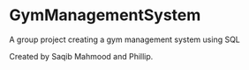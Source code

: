 # GymManagementSystem
A group project creating a gym management system using SQL

Created by Saqib Mahmood and Phillip.
